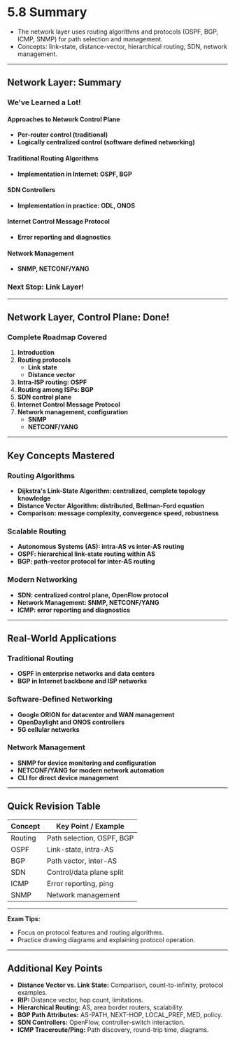 # 5.8 Summary

- The network layer uses routing algorithms and protocols (OSPF, BGP, ICMP, SNMP) for path selection and management.
- Concepts: link-state, distance-vector, hierarchical routing, SDN, network management.

---

## Network Layer: Summary

### We've Learned a Lot!

#### Approaches to Network Control Plane
- **Per-router control (traditional)**
- **Logically centralized control (software defined networking)**

#### Traditional Routing Algorithms
- **Implementation in Internet: OSPF, BGP**

#### SDN Controllers
- **Implementation in practice: ODL, ONOS**

#### Internet Control Message Protocol
- **Error reporting and diagnostics**

#### Network Management
- **SNMP, NETCONF/YANG**

### Next Stop: Link Layer!

---

## Network Layer, Control Plane: Done!

### Complete Roadmap Covered
1. **Introduction**
2. **Routing protocols**
   - **Link state**
   - **Distance vector**
3. **Intra-ISP routing: OSPF**
4. **Routing among ISPs: BGP**
5. **SDN control plane**
6. **Internet Control Message Protocol**
7. **Network management, configuration**
   - **SNMP**
   - **NETCONF/YANG**

---

## Key Concepts Mastered

### Routing Algorithms
- **Dijkstra's Link-State Algorithm: centralized, complete topology knowledge**
- **Distance Vector Algorithm: distributed, Bellman-Ford equation**
- **Comparison: message complexity, convergence speed, robustness**

### Scalable Routing
- **Autonomous Systems (AS): intra-AS vs inter-AS routing**
- **OSPF: hierarchical link-state routing within AS**
- **BGP: path-vector protocol for inter-AS routing**

### Modern Networking
- **SDN: centralized control plane, OpenFlow protocol**
- **Network Management: SNMP, NETCONF/YANG**
- **ICMP: error reporting and diagnostics**

---

## Real-World Applications

### Traditional Routing
- **OSPF in enterprise networks and data centers**
- **BGP in Internet backbone and ISP networks**

### Software-Defined Networking
- **Google ORION for datacenter and WAN management**
- **OpenDaylight and ONOS controllers**
- **5G cellular networks**

### Network Management
- **SNMP for device monitoring and configuration**
- **NETCONF/YANG for modern network automation**
- **CLI for direct device management**

---

## Quick Revision Table
| Concept      | Key Point / Example         |
|--------------|----------------------------|
| Routing      | Path selection, OSPF, BGP  |
| OSPF         | Link-state, intra-AS       |
| BGP          | Path vector, inter-AS      |
| SDN          | Control/data plane split   |
| ICMP         | Error reporting, ping      |
| SNMP         | Network management         |

---

**Exam Tips:**
- Focus on protocol features and routing algorithms.
- Practice drawing diagrams and explaining protocol operation.

---

## Additional Key Points
- **Distance Vector vs. Link State:** Comparison, count-to-infinity, protocol examples.
- **RIP:** Distance vector, hop count, limitations.
- **Hierarchical Routing:** AS, area border routers, scalability.
- **BGP Path Attributes:** AS-PATH, NEXT-HOP, LOCAL_PREF, MED, policy.
- **SDN Controllers:** OpenFlow, controller-switch interaction.
- **ICMP Traceroute/Ping:** Path discovery, round-trip time, diagrams. 